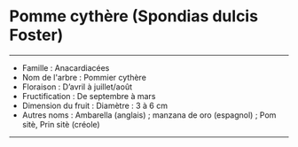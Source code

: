 # Pomme cythère (Spondias dulcis Foster)

---

- Famille : Anacardiacées
- Nom de l'arbre : Pommier cythère
- Floraison : D’avril à juillet/août
- Fructification : De septembre à mars
- Dimension du fruit : Diamètre : 3 à 6 cm
- Autres noms : Ambarella (anglais) ; manzana de oro (espagnol) ; Pom sitè, Prin sitè (créole)

---
